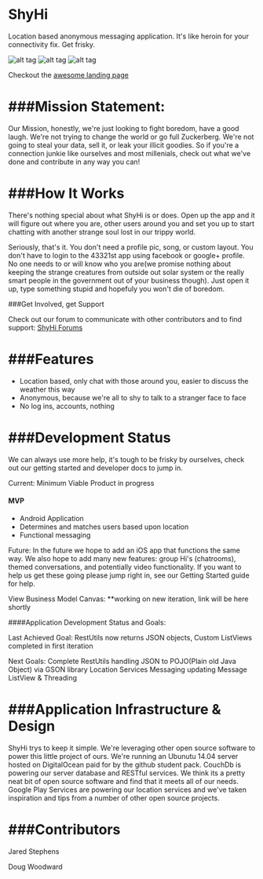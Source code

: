 ShyHi
=====

Location based anonymous messaging application. It's like heroin for your connectivity fix. Get frisky.

![alt tag](https://raw.github.com/ChapmanCPSC370/ShyHi/master/misc/ShyHi1.png)
![alt tag](https://raw.github.com/ChapmanCPSC370/ShyHi/master/misc/ShyHi2.png)
![alt tag](https://raw.github.com/ChapmanCPSC370/ShyHi/master/misc/ShyHi3.png)



Checkout the [awesome landing page](http://chapmancpsc370.github.io/ShyHi/)

###Mission Statement: 
=====
Our Mission, honestly, we're just looking to fight boredom, have a good laugh. We're not trying to change the world or go full Zuckerberg. We're not going to steal your data, sell it, or leak your illicit goodies. So if you're a connection junkie like ourselves and most millenials, check out what we've done and contribute in any way you can!

###How It Works
============ 

There's nothing special about what ShyHi is or does. Open up the app and it will figure out where you are, 
other users around you and set you up to start chatting with another strange soul lost in our trippy world.

Seriously, that's it. You don't need a profile pic, song, or custom layout. You don't have to login to the
43321st app using facebook or google+ profile. No one needs to or will know who you are(we promise nothing
about keeping the strange creatures from outside out solar system or the really smart people in the government 
out of your business though). Just open it up, type something stupid and hopefuly you won't die of boredom.

###Get Involved, get Support

Check out our forum to communicate with other contributors and to find support: <a href="http://shihi.yuku.com">ShyHi Forums</a>


###Features
========
* Location based, only chat with those around you, easier to discuss the weather this way
* Anonymous, because we're all to shy to talk to a stranger face to face
* No log ins, accounts, nothing
  

###Development Status
==================

We can always use more help, it's tough to be frisky by ourselves, check out our getting started and developer docs to jump in.

Current: Minimum Viable Product in progress
#### MVP 
* Android Application
* Determines and matches users based upon location
* Functional messaging



Future: In the future we hope to add an iOS app that functions the same way. We also hope to add 
many new features: group Hi's (chatrooms), themed conversations, and potentially video 
functionality. If you want to help us get these going please jump right in, see our Getting Started guide for help.


View Business Model Canvas: **working on new iteration, link will be here shortly

####Application Development Status and Goals:

Last Achieved Goal: RestUtils now returns JSON objects, Custom ListViews completed in first iteration

Next Goals: Complete RestUtils handling JSON to POJO(Plain old Java Object) via GSON library
            Location Services
            Messaging updating
            Message ListView & Threading


###Application Infrastructure & Design
===================================

ShyHi trys to keep it simple. We're leveraging other open source software to power this little project of ours. We're running an Ubunutu 14.04 server hosted on DigitalOcean paid for by the github student pack. CouchDb is powering our server database and RESTful services. We think its a pretty neat bit of
open source software and find that it meets all of our needs. Google Play Services are powering  our location services and we've taken inspiration and tips from a number of other open source projects.

###Contributors
============
Jared Stephens

Doug Woodward

